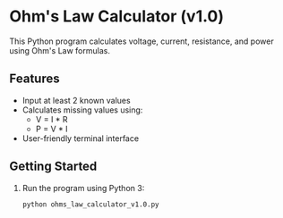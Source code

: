 # Ohm's Law Calculator (v1.0)

This Python program calculates voltage, current, resistance, and power using Ohm's Law formulas.

## Features
- Input at least 2 known values
- Calculates missing values using:
  - V = I * R
  - P = V * I
- User-friendly terminal interface

## Getting Started
1. Run the program using Python 3:
   ```bash
   python ohms_law_calculator_v1.0.py
